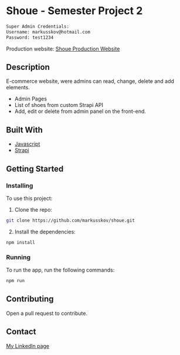 # Shoue - Semester Project 2

```bash
Super Admin Credentials:
Username: markusskov@hotmail.com
Password: test1234
```

Production website:
[Shoue Production Website](https://shoue.netlify.app/)



## Description

E-commerce website, were admins can read, change, delete and add elements.

- Admin Pages
- List of shoes from custom Strapi API
- Add, edit or delete from admin panel on the front-end.

## Built With

- [Javascript](https://javascript.com)
- [Strapi](https://strapi.com)

## Getting Started

### Installing

To use this project:

1. Clone the repo:

```bash
git clone https://github.com/markusskov/shoue.git
```

2. Install the dependencies:

```
npm install
```

### Running

To run the app, run the following commands:

```bash
npm run
```

## Contributing

Open a pull request to contribute.

## Contact

[My LinkedIn page](https://no.linkedin.com/in/markusskov)
